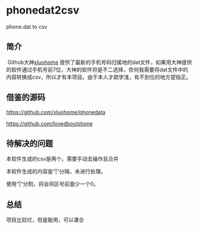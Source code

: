 # phonedat2csv
phone.dat to csv
## 简介

​		Github大神[xluohome](https://github.com/xluohome) 提供了最新的手机号码归属地的dat文件，如果用大神提供的软件通过手机号前7位，大神的软件将是不二选择，奈何我需要将dat文件中的内容转换成csv，所以才有本项目。由于本人才疏学浅，有不到位的地方望指正。

## 借鉴的源码

https://github.com/xluohome/phonedata

https://github.com/lovedboy/phone

## 待解决的问题

本软件生成的csv是两个。需要手动去操作且合并

本软件生成的内容是“|”分隔，未进行处理。

使用“|”分割，将会将区号前面少一个0。

## 总结

项目比较烂，但是能用，可以凑合
